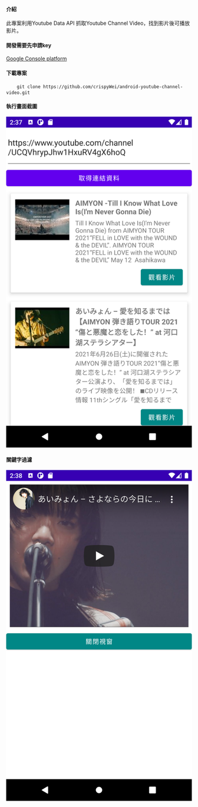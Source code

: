 #### 介紹

此專案利用Youtube Data API 抓取Youtube Channel Video，找到影片後可播放影片。

#### 開發需要先申請key
<a href="https://console.cloud.google.com/apis/dashboard">Google Console platform</a>

#### 下載專案
```
    git clone https://github.com/crispyWei/android-youtube-channel-video.git
```

#### 執行畫面截圖

<img src="/images/readme-image-1.png" alt="text" width="800"/>

#### 關鍵字過濾

<img src="/images/readme-image-2.png" alt="text" width="800"/>